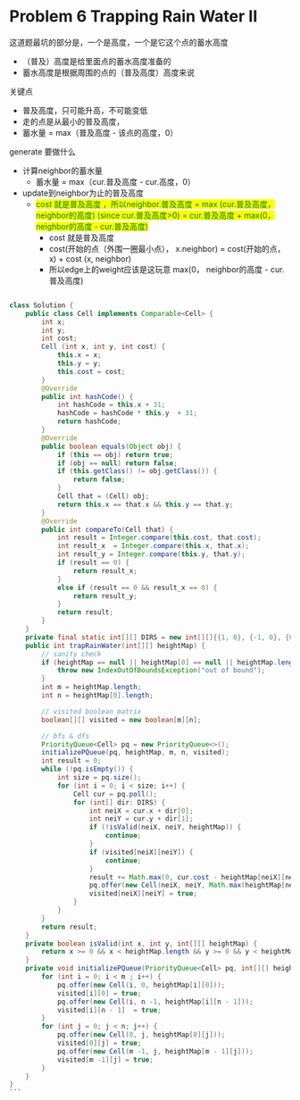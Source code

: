 # Problem 6 Trapping Rain Water II





这道题最坑的部分是，一个是高度，一个是它这个点的蓄水高度

* （普及）高度是给里面点的蓄水高度准备的
* 蓄水高度是根据周围的点的（普及高度）高度来说



关键点

* 普及高度，只可能升高，不可能变低
* 走的点是从最小的普及高度，
* 蓄水量 = max（普及高度 - 该点的高度，0）





generate 要做什么

* 计算neighbor的蓄水量
  * 蓄水量 = max（cur.普及高度 - cur.高度，0）
* update到neighbor为止的普及高度
  * <mark style="color:green;">cost 就是普及高度 ，所以neighbor.普及高度 = max (cur.普及高度， neighbor的高度) (since cur.普及高度>0) = cur.普及高度 + max(0， neighbor的高度 - cur.普及高度)</mark>
    * cost 就是普及高度
    * cost(开始的点（外围一圈最小点）， x.neighbor) = cost(开始的点， x) + cost (x, neighbor)
    * 所以edge上的weight应该是这玩意 max(0， neighbor的高度 - cur.普及高度)



````java

class Solution {
    public class Cell implements Comparable<Cell> {
        int x;
        int y;
        int cost;
        Cell (int x, int y, int cost) {
            this.x = x;
            this.y = y;
            this.cost = cost;
        }
        @Override
        public int hashCode() {
            int hashCode = this.x + 31;
            hashCode = hashCode * this.y  + 31;
            return hashCode;
        }
        @Override
        public boolean equals(Object obj) {
            if (this == obj) return true;
            if (obj == null) return false;
            if (this.getClass() != obj.getClass()) {
                return false;
            }
            Cell that = (Cell) obj;
            return this.x == that.x && this.y == that.y;
        }
        @Override
        public int compareTo(Cell that) {
            int result = Integer.compare(this.cost, that.cost);
            int result_x  = Integer.compare(this.x, that.x);
            int result_y = Integer.compare(this.y, that.y);
            if (result == 0) {
                return result_x;
            }
            else if (result == 0 && result_x == 0) {
                return result_y;
            }
            return result;
        }
    }
    private final static int[][] DIRS = new int[][]{{1, 0}, {-1, 0}, {0, 1}, {0, -1}};
    public int trapRainWater(int[][] heightMap) {
        // sanity check
        if (heightMap == null || heightMap[0] == null || heightMap.length == 0 || heightMap[0].length == 0) {
            throw new IndexOutOfBoundsException("out of bound");
        }
        int m = heightMap.length;
        int n = heightMap[0].length;

        // visited boolean matrix
        boolean[][] visited = new boolean[m][n];

        // bfs & dfs
        PriorityQueue<Cell> pq = new PriorityQueue<>();
        initializePQueue(pq, heightMap, m, n, visited);
        int result = 0;
        while (!pq.isEmpty()) {
            int size = pq.size();
            for (int i = 0; i < size; i++) {
                Cell cur = pq.poll();
                for (int[] dir: DIRS) {
                    int neiX = cur.x + dir[0];
                    int neiY = cur.y + dir[1];
                    if (!isValid(neiX, neiY, heightMap)) {
                        continue;
                    }
                    if (visited[neiX][neiY]) {
                        continue;
                    }
                    result += Math.max(0, cur.cost - heightMap[neiX][neiY]);
                    pq.offer(new Cell(neiX, neiY, Math.max(heightMap[neiX][neiY], cur.cost)));
                    visited[neiX][neiY] = true;
                }
            }
        }
        return result;
    }
    private boolean isValid(int x, int y, int[][] heightMap) {
        return x >= 0 && x < heightMap.length && y >= 0 && y < heightMap[0].length;
    }
    private void initializePQueue(PriorityQueue<Cell> pq, int[][] heightMap, int m, int n, boolean[][] visited) {
        for (int i = 0; i < m ; i++) {
            pq.offer(new Cell(i, 0, heightMap[i][0]));
            visited[i][0] = true;
            pq.offer(new Cell(i, n -1, heightMap[i][n - 1]));
            visited[i][n - 1]  = true;
        }
        for (int j = 0; j < n; j++) {
            pq.offer(new Cell(0, j, heightMap[0][j]));
            visited[0][j] = true;
            pq.offer(new Cell(m -1, j, heightMap[m - 1][j]));
            visited[m -1][j] = true;
        }
    }
}
```
````

